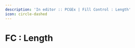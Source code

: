 ```yaml
---
description: 'In editor :: PCGEx | Fill Control : Length'
icon: circle-dashed
---
```


# FC : Length


